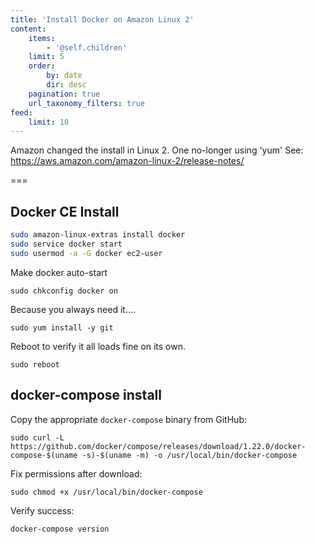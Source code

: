 ```yaml
---
title: 'Install Docker on Amazon Linux 2'
content:
    items:
        - '@self.children'
    limit: 5
    order:
        by: date
        dir: desc
    pagination: true
    url_taxonomy_filters: true
feed:
    limit: 10
---
```


Amazon changed the install in Linux 2. One no-longer using 'yum' See: https://aws.amazon.com/amazon-linux-2/release-notes/

===

## Docker CE Install

```sh
sudo amazon-linux-extras install docker
sudo service docker start
sudo usermod -a -G docker ec2-user
```

Make docker auto-start

`sudo chkconfig docker on`

Because you always need it....

`sudo yum install -y git`

Reboot to verify it all loads fine on its own.

`sudo reboot`

## docker-compose install

Copy the appropriate `docker-compose` binary from GitHub:

`sudo curl -L https://github.com/docker/compose/releases/download/1.22.0/docker-compose-$(uname -s)-$(uname -m) -o /usr/local/bin/docker-compose`

Fix permissions after download: 

`sudo chmod +x /usr/local/bin/docker-compose`

Verify success: 

`docker-compose version`
